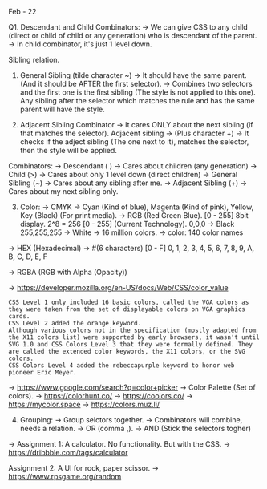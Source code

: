 Feb - 22

Q1. Descendant and Child Combinators:
-> We can give CSS to any child (direct or child of child or any generation) who is descendant of the parent.
-> In child combinator, it's just 1 level down.

Sibling relation.

1. General Sibling (tilde character ~) -> It should have the same parent. (And it should be AFTER the first selector).
-> Combines two selectors and the first one is the first sibling (The style is not applied to this one).
Any sibling after the selector which matches the rule and has the same parent will have the style.

2. Adjacent Sibling Combinator -> It cares ONLY about the next sibling (if that matches the selector).
Adjacent sibling -> (Plus character +) -> It checks if the adject sibling (The one next to it), matches the selector, then the style will be applied.

Combinators:
-> Descendant ( ) -> Cares about children (any generation)
-> Child (>) -> Cares about only 1 level down (direct children)
-> General Sibling (~) -> Cares about any sibling after me.
-> Adjacent Sibling (+) -> Cares about my next sibling only.

3. Color:
-> CMYK -> Cyan (Kind of blue), Magenta (Kind of pink), Yellow, Key (Black) (For print media).
-> RGB (Red Green Blue). [0 - 255] 
8bit display. 2^8 = 256 [0 - 255] (Current Technology).
0,0,0 -> Black
255,255,255 -> White
-> 16 million colors.
-> color: 140 color names

-> HEX (Hexadecimal) -> #(6 characters) [0 - F]
0, 1, 2, 3, 4, 5, 6, 7, 8, 9, A, B, C, D, E, F

-> RGBA (RGB with Alpha (Opacity))

-> https://developer.mozilla.org/en-US/docs/Web/CSS/color_value
> 
    CSS Level 1 only included 16 basic colors, called the VGA colors as they were taken from the set of displayable colors on VGA graphics cards.
    CSS Level 2 added the orange keyword.
    Although various colors not in the specification (mostly adapted from the X11 colors list) were supported by early browsers, it wasn't until SVG 1.0 and CSS Colors Level 3 that they were formally defined. They are called the extended color keywords, the X11 colors, or the SVG colors.
    CSS Colors Level 4 added the rebeccapurple keyword to honor web pioneer Eric Meyer.

-> https://www.google.com/search?q=color+picker
-> Color Palette (Set of colors).
-> https://colorhunt.co/
-> https://coolors.co/
-> https://mycolor.space
-> https://colors.muz.li/

4. Grouping:
-> Group selctors together.
-> Combinators will combine, needs a relation.
-> OR (comma ,).
-> AND (Stick the selectors togher)

-> Assignment 1:
A calculator. No functionality. But with the CSS.
-> https://dribbble.com/tags/calculator

Assignment 2:
A UI for rock, paper scissor.
-> https://www.rpsgame.org/random

